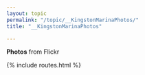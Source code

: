 ```yaml
---
layout: topic
permalink: "/topic/__KingstonMarinaPhotos/"
title: "__KingstonMarinaPhotos"

---
```


<strong>Photos</strong> from [Flickr](http://flickr.com/photos/metalcraftmarine)
<!-- Start of Flickr Badge -->
<style type="text/css">
.flickr_badge {  }
.flickr_badge img { height: 120px; width: 160px; padding: 5px; margin: 0 10px 10px 0; border: 1px solid #000; background: #fff; float: left; }
a {padding-right: 0px !important; background: none !important; text-decoration: none;}
</style>
<div class="flickr_badge"><script type="text/javascript" src="http://www.flickr.com/badge_code_v2.gne?count=10&display=random&size=m&layout=x&source=user_set&user=45336357%40N00&set=72157594484984836&context=in%2Fset-72157594474235107%2F"></script>
</div>
<!-- End of Flickr Badge -->

{% include routes.html %}
